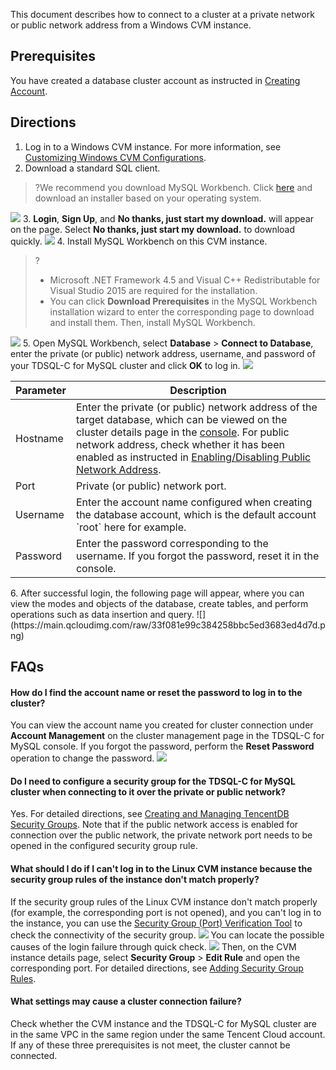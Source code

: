 This document describes how to connect to a cluster at a private network or public network address from a Windows CVM instance.

## Prerequisites
You have created a database cluster account as instructed in [Creating Account](https://www.tencentcloud.com/document/product/1098/44612).

## Directions
1. Log in to a Windows CVM instance. For more information, see [Customizing Windows CVM Configurations](https://www.tencentcloud.com/document/product/1098/52633).
2. Download a standard SQL client.
>?We recommend you download MySQL Workbench. Click [here](https://dev.mysql.com/downloads/workbench/) and download an installer based on your operating system.
>
![](https://main.qcloudimg.com/raw/851ab46468c554097a0cf742017157b7.png)
3. **Login**, **Sign Up**, and **No thanks, just start my download.** will appear on the page. Select **No thanks, just start my download.** to download quickly.
![](https://main.qcloudimg.com/raw/47b195fb37ff584f21038ee54342d362.png)
4. Install MySQL Workbench on this CVM instance.
>?
>- Microsoft .NET Framework 4.5 and Visual C++ Redistributable for Visual Studio 2015 are required for the installation.
>- You can click **Download Prerequisites** in the MySQL Workbench installation wizard to enter the corresponding page to download and install them. Then, install MySQL Workbench.
>
![](https://main.qcloudimg.com/raw/1af292f989f03f3e02e1200b77cb70c1.png)
5. Open MySQL Workbench, select **Database** > **Connect to Database**, enter the private (or public) network address, username, and password of your TDSQL-C for MySQL cluster and click **OK** to log in.
![](https://main.qcloudimg.com/raw/9c9e5dcc8a2bb9fa15fa4d98a18308f1.png)
<table>
<thead><tr><th>Parameter</th><th>Description</th></tr></thead>
<tbody><tr>
<td>Hostname</td>
<td>Enter the private (or public) network address of the target database, which can be viewed on the cluster details page in the <a href="https://console.cloud.tencent.com/cynosdb">console</a>. For public network address, check whether it has been enabled as instructed in <a href="https://www.tencentcloud.com/document/product/1098/51982">Enabling/Disabling Public Network Address</a>.</td></tr>
<tr>
<td>Port</td>
<td>Private (or public) network port.</td></tr>
<tr>
<td>Username</td>
<td>Enter the account name configured when creating the database account, which is the default account `root` here for example.</td></tr>
<tr>
<td>Password</td>
<td>Enter the password corresponding to the username. If you forgot the password, reset it in the console.</td></tr>
</tbody></table>
6. After successful login, the following page will appear, where you can view the modes and objects of the database, create tables, and perform operations such as data insertion and query.
![](https://main.qcloudimg.com/raw/33f081e99c384258bbc5ed3683ed4d7d.png)

## FAQs
#### How do I find the account name or reset the password to log in to the cluster?
You can view the account name you created for cluster connection under **Account Management** on the cluster management page in the TDSQL-C for MySQL console. If you forgot the password, perform the **Reset Password** operation to change the password.
![](https://staticintl.cloudcachetci.com/yehe/backend-news/na6Q197_30.png)

#### Do I need to configure a security group for the TDSQL-C for MySQL cluster when connecting to it over the private or public network?
Yes. For detailed directions, see [Creating and Managing TencentDB Security Groups](https://www.tencentcloud.com/document/product/1098/52007). Note that if the public network access is enabled for connection over the public network, the private network port needs to be opened in the configured security group rule.

#### What should I do if I can't log in to the Linux CVM instance because the security group rules of the instance don't match properly?
If the security group rules of the Linux CVM instance don't match properly (for example, the corresponding port is not opened), and you can't log in to the instance, you can use the [Security Group (Port) Verification Tool](https://console.cloud.tencent.com/vpc/helper) to check the connectivity of the security group.
![](https://staticintl.cloudcachetci.com/yehe/backend-news/NwXh031_31.png)
You can locate the possible causes of the login failure through quick check.
![](https://staticintl.cloudcachetci.com/yehe/backend-news/vQRD904_32.png)
Then, on the CVM instance details page, select **Security Group** > **Edit Rule** and open the corresponding port. For detailed directions, see [Adding Security Group Rules](https://intl.cloud.tencent.com/document/product/213/34272).

#### What settings may cause a cluster connection failure?
Check whether the CVM instance and the TDSQL-C for MySQL cluster are in the same VPC in the same region under the same Tencent Cloud account. If any of these three prerequisites is not meet, the cluster cannot be connected.

